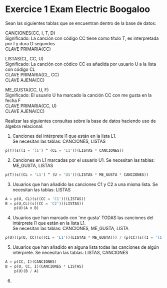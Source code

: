# Exercice 1 Exam Electric Boogaloo

Sean las siguientes tablas que se encuentran dentro de la base de datos:

CANCIONES(CC, I, T, D)\
Significado: La canción con código CC tiene como título T, es interpretada por I y dura D segundos\
CLAVE PRIMARIA(CC)

LISTAS(CL, CC, U)\
Significado: La canción con códico CC es añadida por usuario U a la lista con código CL\
CLAVE PRIMARIA(CL, CC)\
CLAVE AJENA(CC)

ME_GUSTA(CC, U, F)\
Significado: El usuario U ha marcado la canción CC con me gusta en la fecha F\
CLAVE PRIMARIA(CC, U)\
CLAVE AJENA(CC)

Realizar las siguientes consultas sobre la base de datos haciendo uso de álgebra relacional:

1. Canciones del intérprete l1 que están en la lista L1.\
Se necesitan las tablas: CANCIONES, LISTAS
```sql
p(T)(s((I = 'l1') ^ (CL = 'L1'))(LISTAS * CANCIONES))
```

2. Canciones en L1 marcadas por el usuario U1.
Se necesitan las tablas: ME_GUSTA, LISTAS
```sql
p(T)(s((CL = 'L1') ^ (U = 'U1'))(LISTAS * ME_GUSTA * CANCIONES))
```

3. Usuarios que han añadido las canciones C1 y C2 a una misma lista.
Se necesitan las tablas: LISTAS
```sql
A = p(U, CL)(s((CC = 'C1'))(LISTAS))
B = p(U,CL)(s((CC = 'C2'))(LISTAS))
    p(U)(A ∩ B)
```

4. Usuarios que han marcado con 'me gusta' TODAS las canciones del intérprete l1 que están en la lista L1.\
Se necesitan las tablas: CANCIONES, ME_GUSTA, LISTA
```sql
p(U)((p(U, CC)(s((CL = 'L1'))(LISTAS * ME_GUSTA))) / (p(CC)(s((I = 'l1'))(CANCIONES))))
```

5. Usuarios que han añadido en alguna lista todas las canciones de algún intérprete.
Se necesitan las tablas: LISTAS, CANCIONES
```sql
A = p(CC, I)(CANCIONES)
B = p(U, CC, I)(CANCIONES * LISTAS)
    p(U)(B / A)
```

6. 